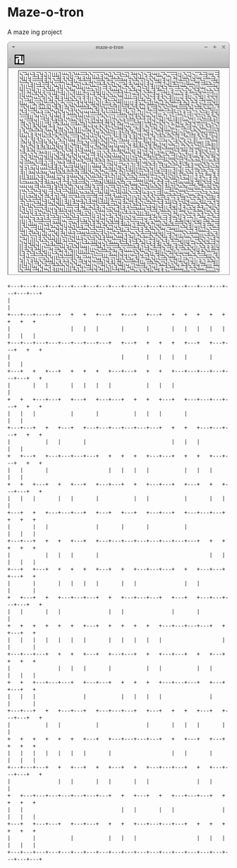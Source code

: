 # Maze-o-tron
A maze ing project

![screenshot](screenshots/Screenshot_2016-01-21_22-31-12.png)

    +---+---+---+---+---+---+---+---+---+---+---+---+---+---+---+---+---+---+---+---+
    |                                                                               |
    +---+---+---+---+   +   +   +---+   +---+   +---+   +   +   +   +   +   +   +   +
    |                   |   |   |       |       |       |   |   |   |   |   |   |   |
    +---+---+---+---+---+---+---+---+   +---+   +   +   +   +---+   +---+---+   +   +
    |                                   |       |   |   |   |       |           |   |
    +---+   +   +---+   +   +   +   +---+---+   +   +   +---+---+---+---+---+---+   +
    |       |   |       |   |   |   |           |   |   |                           |
    +   +   +---+---+   +---+   +---+---+   +   +   +---+   +---+---+---+---+   +   +
    |   |   |           |       |           |   |   |       |                   |   |
    +---+---+   +   +---+   +---+---+---+---+---+---+   +   +   +---+---+---+   +   +
    |           |   |       |                           |   |   |               |   |
    +   +---+   +---+---+---+---+   +   +   +   +---+---+   +   +   +---+---+   +   +
    |   |       |                   |   |   |   |           |   |   |           |   |
    +   +   +---+   +   +---+   +---+---+   +   +---+---+   +---+   +   +---+---+   +
    |   |   |       |   |       |           |   |           |       |   |           |
    +---+   +   +---+---+---+   +---+   +---+   +---+---+   +---+---+---+   +   +   +
    |       |   |               |       |       |           |               |   |   |
    +---+---+   +   +   +---+   +---+---+---+---+---+---+---+---+   +   +   +   +   +
    |           |   |   |       |                                   |   |   |   |   |
    +---+   +---+   +   +   +   +---+   +   +---+---+---+   +   +---+---+   +---+   +
    |       |       |   |   |   |       |   |               |   |           |       |
    +   +---+   +   +---+---+---+   +   +---+---+---+   +---+   +---+---+---+---+   +
    |   |       |   |               |   |               |       |                   |
    +   +   +   +   +   +   +---+   +   +   +   +   +---+---+---+---+   +   +---+   +
    |   |   |   |   |   |   |       |   |   |   |   |                   |   |       |
    +---+---+---+   +   +   +---+   +---+---+   +   +---+---+   +   +---+   +   +   +
    |               |   |   |       |           |   |           |   |       |   |   |
    +   +   +---+---+---+   +---+---+   +   +   +   +---+---+---+   +---+   +---+   +
    |   |   |               |           |   |   |   |               |       |       |
    +---+---+   +   +---+---+   +---+---+---+   +---+   +   +   +---+   +---+---+   +
    |           |   |           |               |       |   |   |       |           |
    +   +   +   +   +   +   +---+   +---+---+---+---+   +   +---+   +---+   +   +   +
    |   |   |   |   |   |   |       |                   |   |       |       |   |   |
    +---+---+---+   +   +---+   +   +---+   +   +---+---+---+   +   +---+---+---+   +
    |               |   |       |   |       |   |               |   |               |
    +   +---+---+---+---+---+---+---+   +   +---+   +   +---+---+---+   +   +   +   +
    |   |                               |   |       |   |               |   |   |   |
    +---+   +---+---+   +---+---+   +   +   +---+---+---+---+   +   +   +   +   +   +
    |       |           |           |   |   |                   |   |   |   |   |   |
    +---+---+---+---+---+---+---+---+---+---+---+---+---+---+---+---+---+---+---+---+



